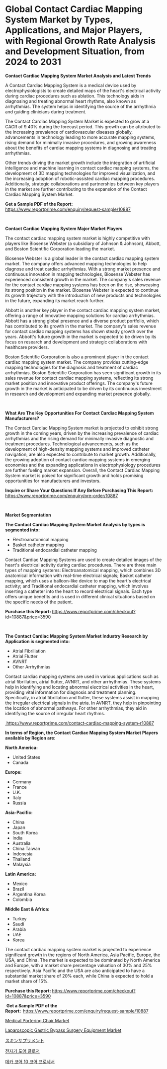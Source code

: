 <p><h1>Global Contact Cardiac Mapping System Market by Types, Applications, and Major Players, with Regional Growth Rate Analysis and Development Situation, from 2024 to 2031</h1></p><p><strong>Contact Cardiac Mapping System Market Analysis and Latest Trends</strong></p>
<p><p>A Contact Cardiac Mapping System is a medical device used by electrophysiologists to create detailed maps of the heart's electrical activity during cardiac procedures such as ablation. This technology aids in diagnosing and treating abnormal heart rhythms, also known as arrhythmias. The system helps in identifying the source of the arrhythmia and guiding clinicians during treatment.</p><p>The Contact Cardiac Mapping System Market is expected to grow at a CAGR of 9.40% during the forecast period. This growth can be attributed to the increasing prevalence of cardiovascular diseases globally, advancements in technology leading to more accurate mapping systems, rising demand for minimally invasive procedures, and growing awareness about the benefits of cardiac mapping systems in diagnosing and treating arrhythmias.</p><p>Other trends driving the market growth include the integration of artificial intelligence and machine learning in contact cardiac mapping systems, the development of 3D mapping technologies for improved visualization, and the increasing adoption of robotic-assisted cardiac mapping procedures. Additionally, strategic collaborations and partnerships between key players in the market are further contributing to the expansion of the Contact Cardiac Mapping System Market.</p></p>
<p><strong>Get a Sample PDF of the Report:&nbsp;</strong> <a href="https://www.reportprime.com/enquiry/request-sample/10887">https://www.reportprime.com/enquiry/request-sample/10887</a></p>
<p>&nbsp;</p>
<p><strong>Contact Cardiac Mapping System Major Market Players</strong></p>
<p><p>The contact cardiac mapping system market is highly competitive with players like Biosense Webster (a subsidiary of Johnson & Johnson), Abbott, and Boston Scientific Corporation leading the market.</p><p>Biosense Webster is a global leader in the contact cardiac mapping system market. The company offers advanced mapping technologies to help diagnose and treat cardiac arrhythmias. With a strong market presence and continuous innovation in mapping technologies, Biosense Webster has experienced consistent growth in the market. The company's sales revenue for the contact cardiac mapping systems has been on the rise, showcasing its strong position in the market. Biosense Webster is expected to continue its growth trajectory with the introduction of new products and technologies in the future, expanding its market reach further.</p><p>Abbott is another key player in the contact cardiac mapping system market, offering a range of innovative mapping solutions for cardiac arrhythmias. Abbott has a strong global presence and a diverse product portfolio, which has contributed to its growth in the market. The company's sales revenue for contact cardiac mapping systems has shown steady growth over the years. Abbott's future growth in the market is expected to be driven by its focus on research and development and strategic collaborations with healthcare providers.</p><p>Boston Scientific Corporation is also a prominent player in the contact cardiac mapping system market. The company provides cutting-edge mapping technologies for the diagnosis and treatment of cardiac arrhythmias. Boston Scientific Corporation has seen significant growth in its sales revenue for contact cardiac mapping systems, reflecting its strong market position and innovative product offerings. The company's future growth in the market is anticipated to be driven by its continuous investment in research and development and expanding market presence globally.</p></p>
<p>&nbsp;</p>
<p><strong>What Are The Key Opportunities For Contact Cardiac Mapping System Manufacturers?</strong></p>
<p><p>The Contact Cardiac Mapping System market is projected to exhibit strong growth in the coming years, driven by the increasing prevalence of cardiac arrhythmias and the rising demand for minimally invasive diagnostic and treatment procedures. Technological advancements, such as the development of high-density mapping systems and improved catheter navigation, are also expected to contribute to market growth. Additionally, the growing adoption of contact cardiac mapping systems in emerging economies and the expanding applications in electrophysiology procedures are further fueling market expansion. Overall, the Contact Cardiac Mapping System market is poised for significant growth and holds promising opportunities for manufacturers and investors.</p></p>
<p><strong>Inquire or Share Your Questions If Any Before Purchasing This Report:</strong> <a href="https://www.reportprime.com/enquiry/pre-order/10887">https://www.reportprime.com/enquiry/pre-order/10887</a></p>
<p>&nbsp;</p>
<p><strong>Market Segmentation</strong></p>
<p><strong>The Contact Cardiac Mapping System Market Analysis by types is segmented into:</strong></p>
<p><ul><li>Electroanatomical mapping</li><li>Basket catheter mapping</li><li>Traditional endocardial catheter mapping</li></ul></p>
<p><p>Contact Cardiac Mapping Systems are used to create detailed images of the heart's electrical activity during cardiac procedures. There are three main types of mapping systems: Electroanatomical mapping, which combines 3D anatomical information with real-time electrical signals; Basket catheter mapping, which uses a balloon-like device to map the heart's electrical activity; and Traditional endocardial catheter mapping, which involves inserting a catheter into the heart to record electrical signals. Each type offers unique benefits and is used in different clinical situations based on the specific needs of the patient.</p></p>
<p><strong>Purchase this Report:&nbsp;</strong><a href="https://www.reportprime.com/checkout?id=10887&price=3590">https://www.reportprime.com/checkout?id=10887&price=3590</a></p>
<p>&nbsp;</p>
<p><strong>The Contact Cardiac Mapping System Market Industry Research by Application is segmented into:</strong></p>
<p><ul><li>Atrial Fibrillation</li><li>Atrial Flutter</li><li>AVNRT</li><li>Other Arrhythmias</li></ul></p>
<p><p>Contact cardiac mapping systems are used in various applications such as atrial fibrillation, atrial flutter, AVNRT, and other arrhythmias. These systems help in identifying and locating abnormal electrical activities in the heart, providing vital information for diagnosis and treatment planning. Specifically, in atrial fibrillation and flutter, these systems assist in mapping the irregular electrical signals in the atria. In AVNRT, they help in pinpointing the location of abnormal pathways. For other arrhythmias, they aid in identifying the source of irregular heart rhythms.</p></p>
<p><a href="https://www.reportprime.com/contact-cardiac-mapping-system-r10887">&nbsp;https://www.reportprime.com/contact-cardiac-mapping-system-r10887</a></p>
<p><strong>In terms of Region, the Contact Cardiac Mapping System Market Players available by Region are:</strong></p>
<p>
    <p> <strong> North America: </strong>
        <ul>
            <li>United States</li>
            <li>Canada</li>
        </ul>
        </p> 
    <p> <strong> Europe: </strong>
        <ul>
            <li>Germany</li>
            <li>France</li>
            <li>U.K.</li>
            <li>Italy</li>
            <li>Russia</li>
        </ul>
        </p> 
    <p> <strong> Asia-Pacific: </strong>
        <ul>
            <li>China</li>
            <li>Japan</li>
            <li>South Korea</li>
            <li>India</li>
            <li>Australia</li>
            <li>China Taiwan</li>
            <li>Indonesia</li>
            <li>Thailand</li>
            <li>Malaysia</li>
        </ul>
        </p> 
    <p> <strong> Latin America: </strong>
        <ul>
            <li>Mexico</li>
            <li>Brazil</li>
            <li>Argentina Korea</li>
            <li>Colombia</li>
        </ul>
        </p> 
    <p> <strong> Middle East & Africa: </strong>
        <ul>
            <li>Turkey</li>
            <li>Saudi</li>
            <li>Arabia</li>
            <li>UAE</li>
            <li>Korea</li>
        </ul>
    </p>
    </p>
<p><p>The contact cardiac mapping system market is projected to experience significant growth in the regions of North America, Asia Pacific, Europe, the USA, and China. The market is expected to be dominated by North America and Europe, with a market share percentage valuation of 30% and 25% respectively. Asia Pacific and the USA are also anticipated to have a substantial market share of 20% each, while China is expected to hold a market share of 15%.</p></p>
<p><strong>Purchase this Report: </strong><a href="https://www.reportprime.com/checkout?id=10887&price=3590">https://www.reportprime.com/checkout?id=10887&price=3590</a></p>
<p>&nbsp;<strong>Get a Sample PDF of the Report:&nbsp;&nbsp;</strong><a href="https://www.reportprime.com/enquiry/request-sample/10887">https://www.reportprime.com/enquiry/request-sample/10887</a></p>
<p><strong></strong></p>
<p><p><a href="https://github.com/LiamKanenood/Market-Research-Report-List-1/blob/main/medical-portering-chair-market.md">Medical Portering Chair Market</a></p><p><a href="https://github.com/pizolina/Market-Research-Report-List-5/blob/main/laparoscopic-gastric-bypass-surgery-equipment-market.md">Laparoscopic Gastric Bypass Surgery Equipment Market</a></p><p><a href="https://medium.com/@isabeleterson7845/%E3%82%B0%E3%83%AD%E3%83%BC%E3%83%90%E3%83%AB%E3%82%B9%E3%82%AD%E3%83%B3%E3%82%B5%E3%83%97%E3%83%AA%E3%83%A1%E3%83%B3%E3%83%88%E5%B8%82%E5%A0%B4%E3%81%AE%E7%B7%8F%E5%90%88%E5%88%86%E6%9E%90-%E6%88%90%E9%95%B7%E3%83%88%E3%83%AC%E3%83%B3%E3%83%89%E3%81%8A%E3%82%88%E3%81%B3%E5%B8%82%E5%A0%B4%E4%BA%88%E6%B8%AC-2024%E5%B9%B4-2031%E5%B9%B4-b83cd7db5d9e">スキンサプリメント</a></p><p><a href="https://medium.com/@munchkin678568/%EA%B8%80%EB%A1%9C%EB%B2%8C-%EC%A0%84%EC%9E%90%EA%B8%B0-%EB%8F%84%EC%96%B4-%ED%81%B4%EB%A1%9C%EC%A0%80-%EC%8B%9C%EC%9E%A5-%EB%B6%84%EC%84%9D-%EB%8F%99%ED%96%A5-%EC%98%88%EC%B8%A1-%EB%B0%8F-%EC%84%B1%EC%9E%A5-%EA%B8%B0%ED%9A%8C-2024-2031-173%ED%8E%98%EC%9D%B4%EC%A7%80-%EB%B3%B4%EA%B3%A0%EC%84%9C-d7ff2d26a366">전자기 도어 클로저</a></p><p><a href="https://github.com/apple8975768/Market-Research-Report-List-1/blob/main/4925442122391.md">데카 코어 10 코어 프로세서</a></p></p>